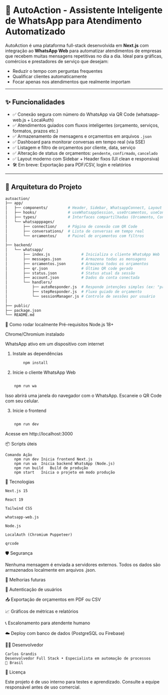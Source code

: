 # 🤖 AutoAction - Assistente Inteligente de WhatsApp para Atendimento Automatizado

AutoAction é uma plataforma full-stack desenvolvida em **Next.js** com integração ao **WhatsApp Web** para automatizar atendimentos de empresas que recebem muitas mensagens repetitivas no dia a dia. Ideal para gráficas, comércios e prestadores de serviço que desejam:

- Reduzir o tempo com perguntas frequentes
- Qualificar clientes automaticamente
- Focar apenas nos atendimentos que realmente importam

---

## ✨ Funcionalidades

- ✅ Conexão segura com número do WhatsApp via QR Code (whatsapp-web.js + LocalAuth)
- ✅ Atendimentos guiados com fluxos inteligentes (orçamento, serviços, formatos, prazos etc.)
- ✅ Armazenamento de mensagens e orçamentos em arquivos `.json`
- ✅ Dashboard para monitorar conversas em tempo real (via SSE)
- ✅ Listagem e filtro de orçamentos por cliente, data, serviço
- ✅ Alteração de status de orçamentos: `pendente`, `confirmado`, `cancelado`
- ✅ Layout moderno com Sidebar + Header fixos (UI clean e responsiva)
- 🛠️ Em breve: Exportação para PDF/CSV, login e relatórios

---

## 🧠 Arquitetura do Projeto

```bash
autoaction/
├── app/
│   ├── components/         # Header, Sidebar, WhatsappConnect, Layout
│   ├── hooks/              # useWhatsappSession, useOrcamentos, useConversationStream
│   ├── types/              # Interfaces compartilhadas (Orcamento, Conta etc.)
│   └── whatsapppages/
│       ├── connection/     # Página de conexão com QR Code
│       ├── conversations/  # Lista de conversas em tempo real
│       └── orcamentos/     # Painel de orçamentos com filtros
│
├── backend/
│   └── whatsapp/
│       ├── index.js              # Inicializa o cliente WhatsApp Web
│       ├── messages.json         # Armazena todas as mensagens
│       ├── orcamentos.json       # Armazena todos os orçamentos
│       ├── qr.json               # Último QR code gerado
│       ├── status.json           # Status atual da sessão
│       ├── account.json          # Dados da conta conectada
│       └── handlers/
│           ├── autoResponder.js  # Responde intenções simples (ex: "prazo")
│           ├── stepResponder.js  # Fluxo guiado de orçamento
│           └── sessionManager.js # Controle de sessões por usuário
│
├── public/
├── package.json
└── README.md
```
🧪 Como rodar localmente
Pré-requisitos
Node.js 18+

Chrome/Chromium instalado

WhatsApp ativo em um dispositivo com internet

1. Instale as dependências

```bash
        npm install
```

2. Inicie o cliente WhatsApp Web

```bash

    npm run wa
```

Isso abrirá uma janela do navegador com o WhatsApp. Escaneie o QR Code com seu celular.

3. Inicie o frontend
```bash

    npm run dev
```

Acesse em http://localhost:3000

📦 Scripts úteis

    Comando	Ação
        npm run dev	Inicia frontend Next.js
        npm run wa	Inicia backend WhatsApp (Node.js)
        npm run build	Build de produção
        npm start	Inicia o projeto em modo produção

🧰 Tecnologias

    Next.js 15

    React 19

    Tailwind CSS

    whatsapp-web.js

    Node.js

    LocalAuth (Chromium Puppeteer)

    qrcode

🛡️ Segurança

Nenhuma mensagem é enviada a servidores externos. Todos os dados são armazenados localmente em arquivos .json.

🧩 Melhorias futuras

🔐 Autenticação de usuários

📤 Exportação de orçamentos em PDF ou CSV

📈 Gráficos de métricas e relatórios

📞 Escalonamento para atendente humano

☁️ Deploy com banco de dados (PostgreSQL ou Firebase)

👨‍💻 Desenvolvedor

    Carlos Grandis
    Desenvolvedor Full Stack • Especialista em automação de processos
    📍 Brasil

📄 Licença

Este projeto é de uso interno para testes e aprendizado. Consulte a equipe responsável antes de uso comercial.